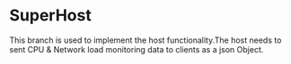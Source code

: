 # SuperHost
This branch is used to implement the host functionality.The host needs to sent CPU & Network load monitoring data to clients as a json Object.

